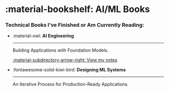 # :material-bookshelf: AI/ML Books

### Technical Books I’ve Finished or Am Currently Reading:

<div class="grid cards" markdown>

-   :material-owl: **AI Engineering**
    
    ---
    Building Applications with Foundation Models.

    [:material-subdirectory-arrow-right: View my notes](AI-Engineering/chapter-1.md)

-   :fontawesome-solid-kiwi-bird: **Designing ML Systems**
    
    ---
    An Iterative Process for Production-Ready Applications.

</div>